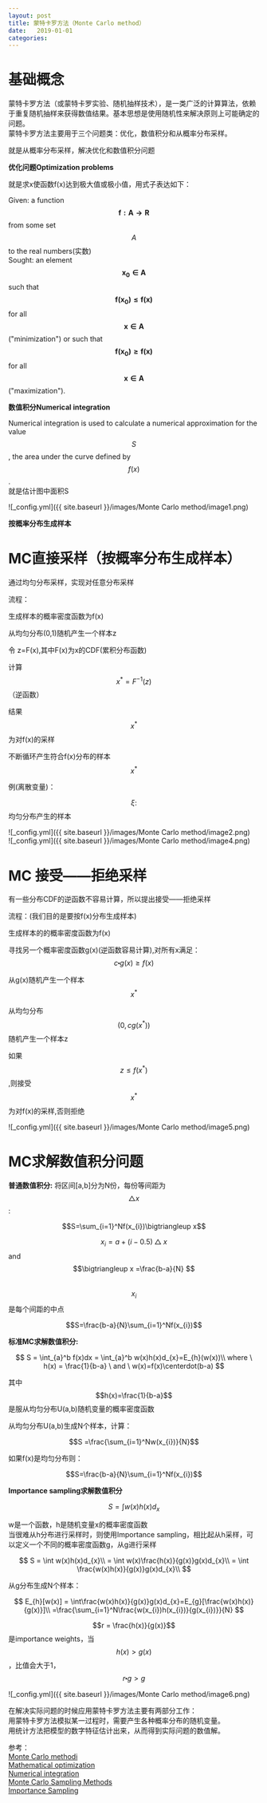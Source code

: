 ```yaml
---
layout: post
title: 蒙特卡罗方法（Monte Carlo method）
date:   2019-01-01
categories: 
---
```


# 基础概念   

蒙特卡罗方法（或蒙特卡罗实验、随机抽样技术），是一类广泛的计算算法，依赖于重复随机抽样来获得数值结果。基本思想是使用随机性来解决原则上可能确定的问题。   
蒙特卡罗方法主要用于三个问题类：优化，数值积分和从概率分布采样。    

就是从概率分布采样，解决优化和数值积分问题   

**优化问题Optimization problems**   

就是求x使函数f(x)达到极大值或极小值，用式子表达如下：  

Given: a function $$\mathbf{f:A \to R}$$ from some set $$A$$ to the real numbers(实数)   
Sought: an element $$\mathbf{x_{0} \in A}$$ such that $$\mathbf{f(x_{0})\le f(x)}$$ for all $$\mathbf{x \in A}$$ ("minimization") or such that $$\mathbf{f(x_{0}) \ge f(x)}$$ for all $$\mathbf{x \in A}$$("maximization").

**数值积分Numerical integration**    

Numerical integration is used to calculate a numerical approximation for the value $$S$$, the area under the curve defined by$$f(x)$$.  
就是估计图中面积S   

![_config.yml]({{ site.baseurl }}/images/Monte Carlo method/image1.png)

**按概率分布生成样本**   

# MC直接采样（按概率分布生成样本）   
通过均匀分布采样，实现对任意分布采样  

流程： 

生成样本的概率密度函数为f(x)   

从均匀分布(0,1)随机产生一个样本z  

令 z=F(x),其中F(x)为x的CDF(累积分布函数)    

计算$$x^\ast=F^{-1}(z)$$（逆函数）       

结果$$x^\ast$$为对f(x)的采样    

不断循环产生符合f(x)分布的样本$$x^\ast$$   

例(离散变量)：

$$\xi :$$均匀分布产生的样本

![_config.yml]({{ site.baseurl }}/images/Monte Carlo method/image2.png)   
![_config.yml]({{ site.baseurl }}/images/Monte Carlo method/image4.png) 

# MC 接受——拒绝采样   

有一些分布CDF的逆函数不容易计算，所以提出接受——拒绝采样  

流程：(我们目的是要按f(x)分布生成样本)   

生成样本的的概率密度函数为f(x)   

寻找另一个概率密度函数g(x)(逆函数容易计算),对所有x满足：$$c \centerdot g(x)\ge f(x)$$    

从g(x)随机产生一个样本$$x^\ast$$   

从均匀分布$$(0,cg(x^\ast))$$随机产生一个样本z  

如果$$z\le f(x^\ast)$$,则接受$$x^\ast$$为对f(x)的采样,否则拒绝  

![_config.yml]({{ site.baseurl }}/images/Monte Carlo method/image5.png)

# MC求解数值积分问题   

**普通数值积分:** 将区间[a,b]分为N份，每份等间距为$$\bigtriangleup x$$:     

$$S=\sum_{i=1}^Nf(x_{i})\bigtriangleup x$$    

$$x_{i} = a+(i-0.5)\bigtriangleup x $$ and $$\bigtriangleup x =\frac{b-a}{N} $$     
$$x_{i}$$是每个间距的中点   

$$S=\frac{b-a}{N}\sum_{i=1}^Nf(x_{i})$$   

**标准MC求解数值积分:**  

$$
S = \int_{a}^b f(x)dx = \int_{a}^b w(x)h(x)d_{x}=E_{h}(w(x))\\
where \ h(x) = \frac{1}{b-a} \ and \ w(x)=f(x)\centerdot(b-a)
$$

其中$$h(x)=\frac{1}{b-a}$$是服从均匀分布U(a,b)随机变量的概率密度函数 

从均匀分布U(a,b)生成N个样本，计算：    

$$S =\frac{\sum_{i=1}^Nw(x_{i})}{N}$$      

如果f(x)是均匀分布则：   

$$S=\frac{b-a}{N}\sum_{i=1}^Nf(x_{i})$$    


**Importance sampling求解数值积分**    

$$S = \int w(x)h(x)d_{x}$$    

w是一个函数，h是随机变量x的概率密度函数    
当很难从h分布进行采样时，则使用Importance sampling，相比起从h采样，可以定义一个不同的概率密度函数g，从g进行采样  

$$
S = \int w(x)h(x)d_{x}\\
= \int w(x)\frac{h(x)}{g(x)}g(x)d_{x}\\
=  \int \frac{w(x)h(x)}{g(x)}g(x)d_{x}\\
$$  

从g分布生成N个样本：  

$$
E_{h}[w(x)] = \int\frac{w(x)h(x)}{g(x)}g(x)d_{x}=E_{g}[\frac{w(x)h(x)}{g(x)}]\\
=\frac{\sum_{i=1}^N\frac{w(x_{i})h(x_{i})}{g(x_{i})}}{N}
$$

$$r = \frac{h(x)}{g(x)}$$是importance weights，当$$h(x)>g(x)$$，比值会大于1，$$r \centerdot g>g$$  

![_config.yml]({{ site.baseurl }}/images/Monte Carlo method/image6.png)   

在解决实际问题的时候应用蒙特卡罗方法主要有两部分工作：  
用蒙特卡罗方法模拟某一过程时，需要产生各种概率分布的随机变量。  
用统计方法把模型的数字特征估计出来，从而得到实际问题的数值解。  

参考：  
[Monte Carlo methodi](https://en.wikipedia.org/wiki/Monte_Carlo_method)       
[Mathematical optimization](https://en.wikipedia.org/wiki/Mathematical_optimization)    
[Numerical integration](https://en.wikipedia.org/wiki/Numerical_integration)  
[Monte Carlo Sampling Methods](http://web.tecnico.ulisboa.pt/~mcasquilho/acad/theo/simul/Vujic.pdf)  
[Importance Sampling](http://astrostatistics.psu.edu/su14/lectures/cisewski_is.pdf)
